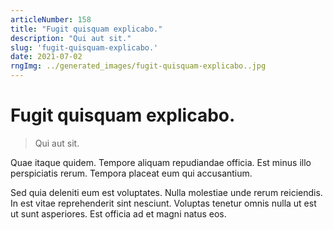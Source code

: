 ```yaml
---
articleNumber: 158
title: "Fugit quisquam explicabo."
description: "Qui aut sit."
slug: 'fugit-quisquam-explicabo.'
date: 2021-07-02
rngImg: ../generated_images/fugit-quisquam-explicabo..jpg
---
```


# Fugit quisquam explicabo.

> Qui aut sit.

Quae itaque quidem. Tempore aliquam repudiandae officia. Est minus illo perspiciatis rerum. Tempora placeat eum qui accusantium.
 Sed quia deleniti eum est voluptates. Nulla molestiae unde rerum reiciendis. In est vitae reprehenderit sint nesciunt. Voluptas tenetur omnis nulla ut est ut sunt asperiores. Est officia ad et magni natus eos.
